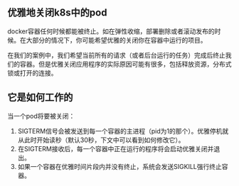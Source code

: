 ## 优雅地关闭k8s中的pod

docker容器任何时候都能被终止。如在弹性收缩，部署删除或者滚动发布的时候。在大部分的情况下，你可能希望优雅的关闭你在容器中运行的项目。

在我们的案例中，我们希望当前所有的请求（或者后台运行的任务）完成后终止我们的容器。但是优雅关闭应用程序的实际原因可能有很多，包括释放资源，分布式锁或打开的连接。

## 它是如何工作的

当一个pod将要被关闭：

1. SIGTERM信号会被发送到每一个容器的主进程（pid为1的那个）。优雅停机就从此时开始读秒（默认30秒，下文中可以看到如何修改它）。
1. 在SIGTERM接收后，每一个容器中正在运行的程序将会启动优雅关闭并退出。
1. 如果一个容器在优雅时间片段内并没有终止，系统会发送SIGKILL强行终止容器。

